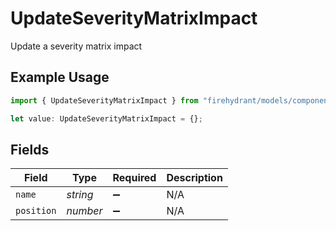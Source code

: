 # UpdateSeverityMatrixImpact

Update a severity matrix impact

## Example Usage

```typescript
import { UpdateSeverityMatrixImpact } from "firehydrant/models/components";

let value: UpdateSeverityMatrixImpact = {};
```

## Fields

| Field              | Type               | Required           | Description        |
| ------------------ | ------------------ | ------------------ | ------------------ |
| `name`             | *string*           | :heavy_minus_sign: | N/A                |
| `position`         | *number*           | :heavy_minus_sign: | N/A                |